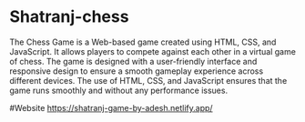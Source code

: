 # Shatranj-chess
The Chess Game is a Web-based game created using HTML, CSS, and JavaScript. It allows players to compete against each other in a virtual game of chess. The game is designed with a user-friendly interface and responsive design to ensure a smooth gameplay experience across different devices. The use of HTML, CSS, and JavaScript ensures that the game runs smoothly and without any performance issues.

#Website
https://shatranj-game-by-adesh.netlify.app/
